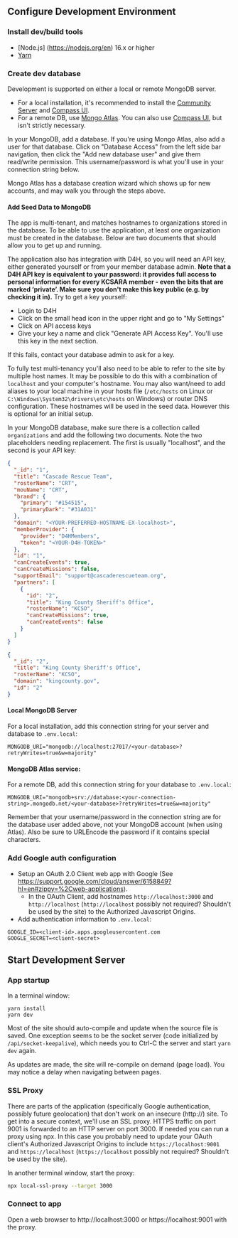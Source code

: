 ## Configure Development Environment

### Install dev/build tools
- [Node.js] (https://nodejs.org/en) 16.x or higher
- [Yarn](https://yarnpkg.com)

### Create dev database
Development is supported on either a local or remote MongoDB server.
- For a local installation, it's recommended to install the [Community Server](https://www.mongodb.com/try/download/community) and [Compass UI](https://www.mongodb.com/try/download/compass).
- For a remote DB, use [Mongo Atlas](https://www.mongodb.com/atlas/database). You can also use [Compass UI](https://www.mongodb.com/try/download/compass), but isn't strictly necessary.

In your MongoDB, add a database. If you're using Mongo Atlas, also add a user for that database. Click on "Database Access" from the left side bar navigation, then click the "Add new database user" and give them read/write permission. This username/password is what you'll use in your connection string below.

Mongo Atlas has a database creation wizard which shows up for new accounts, and may walk you through the steps above.

#### Add Seed Data to MongoDB
The app is multi-tenant, and matches hostnames to organizations stored in the database. To be able to use the application, at least one organization must be created in the database. Below are two documents that should allow you to get up and running.

The application also has integration with D4H, so you will need an API key, either generated yourself or from your member database admin.
**Note that a D4H API key is equivalent to your password: it provides full access to personal information for every KCSARA member - even the bits that are marked ‘private’. Make sure you don't make this key public (e.g. by checking it in).**
Try to get a key yourself:
- Login to D4H
- Click on the small head icon in the upper right and go to "My Settings"
- Click on API access keys
- Give your key a name and click "Generate API Access Key". You'll use this key in the next section.

If this fails, contact your database admin to ask for a key.

To fully test multi-tenancy you'll also need to be able to refer to the site by multiple host names. It may be possible to do this with a combination of `localhost` and your computer's hostname. You may also want/need to add aliases to your local machine in your hosts file (`/etc/hosts` on Linux or `C:\Windows\System32\drivers\etc\hosts` on Windows) or router DNS configuration. These hostnames will be used in the seed data. However this is optional for an initial setup.

In your MongoDB database, make sure there is a collection called `organizations` and add the following two documents. Note the two placeholders needing replacement. The first is usually "localhost", and the second is your API key:
```json
{
  "_id": "1",
  "title": "Cascade Rescue Team",
  "rosterName": "CRT",
  "mouName": "CRT",
  "brand": {
    "primary": "#154515",
    "primaryDark": "#31A031"
  },
  "domain": "<YOUR-PREFERRED-HOSTNAME-EX-localhost>",
  "memberProvider": {
    "provider": "D4HMembers",
    "token": "<YOUR-D4H-TOKEN>"
  },
  "id": "1",
  "canCreateEvents": true,
  "canCreateMissions": false,
  "supportEmail": "support@cascaderescueteam.org",
  "partners": [
    {
      "id": "2",
      "title": "King County Sheriff's Office",
      "rosterName": "KCSO",
      "canCreateMissions": true,
      "canCreateEvents": false
    }
  ]
}
```
```json
{
  "_id": "2",
  "title": "King County Sheriff's Office",
  "rosterName": "KCSO",
  "domain": "kingcounty.gov",
  "id": "2"
}
```

#### Local MongoDB Server
For a local installation, add this connection string for your server and database to `.env.local`:
```
MONGODB_URI="mongodb://localhost:27017/<your-database>?retryWrites=true&w=majority"
```

#### MongoDB Atlas service:
For a remote DB, add this connection string for your database to `.env.local`:
```
MONGODB_URI="mongodb+srv://database:<your-connection-string>.mongodb.net/<your-database>?retryWrites=true&w=majority"
```

Remember that your username/password in the connection string are for the database user added above, not your MongoDB account (when using Atlas). Also be sure to URLEncode the password if it contains special characters.

### Add Google auth configuration
- Setup an OAuth 2.0 Client web app with Google (See https://support.google.com/cloud/answer/6158849?hl=en#zippy=%2Cweb-applications).
	- In the OAuth Client, add hostnames `http://localhost:3000` and `http://localhost` (`http://localhost` possibly not required? Shouldn't be used by the site) to the Authorized Javascript Origins.
- Add authentication information to `.env.local`:
```
GOOGLE_ID=<client-id>.apps.googleusercontent.com
GOOGLE_SECRET=<client-secret>
```

## Start Development Server

### App startup
In a terminal window:
```
yarn install
yarn dev
```

Most of the site should auto-compile and update when the source file is saved. One exception seems to be the socket server (code initialized by `/api/socket-keepalive`), which needs you to Ctrl-C the server and start `yarn dev` again.

As updates are made, the site will re-compile on demand (page load). You may notice a delay when navigating between pages.

### SSL Proxy
There are parts of the application (specifically Google authentication, possibly future geolocation) that don't work on an insecure (http://) site. To get into a secure context, we'll use an SSL proxy. HTTPS traffic on port 9001 is forwarded to an HTTP server on port 3000. If needed you can run a proxy using npx. In this case you probably need to update your OAuth client's Authorized Javascript Origins to include `https://localhost:9001` and `https://localhost` (`https://localhost` possibly not required? Shouldn't be used by the site).

In another terminal window, start the proxy:
```bash
npx local-ssl-proxy --target 3000
```

### Connect to app
Open a web browser to http://localhost:3000 or https://localhost:9001 with the proxy.


